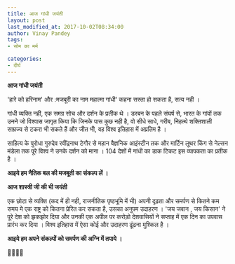 ```yaml
---
title: आज गांधी जयंती
layout: post
last_modified_at: 2017-10-02T08:34:00
author: Vinay Pandey
tags:
- सोम का मर्म

categories:
- दीर्घ
---
```

**आज गांधी जयंती**

'हारे को हरिनाम' और :मजबूरी का नाम महात्मा गांधी'  कहना सस्ता हो सकता है, सत्य नही ।

गांधी व्यक्ति नही, एक समग्र सोच और दर्शन के प्रतीक थे । डरबन के पहले संघर्ष से, भारत के गांवों तक उनने जो विश्वास जागृत किया कि जिनके पास कुछ नही है, वो सीधे साधे, गरीब, निहत्थे शक्तिशाली साम्रज्य से टकरा भी सकते हैं और जीत भी, वह विश्व इतिहास में अप्रतिम है ।

 साहित्य के पुरोधा गुरुदेव रवींद्रनाथ टेगौर से महान वैज्ञनिक  आइंस्टीन तक और मार्टिन लूथर किंग से  नेल्सन मंडेला तक पूरे विश्व ने उनके दर्शन को माना । 104 देशों में गांधी का डाक टिकट इस व्यापकता का प्रतीक है ।

**आइये हम नैतिक बल की मजबूती का संकल्प लें ।**

**आज शास्त्री जी की भी जयंती**

एक छोटा से व्यक्ति (कद में ही नही, राजनीतिक पृष्ठभूमि में भी) अपनी दृढ़ता और समर्पण से कितने कम समय मे एक राष्ट्र को कितना प्रेरित कर सकता है, उसका अनुपम उदाहरण । 'जय जवान , जय किसान' ने पूरे देश को झकझोर दिया और उनकी एक अपील पर करोड़ो देशवासियों ने सप्ताह में एक दिन  का उपवास प्रारंभ कर दिया । विश्व इतिहास में ऐसा कोई और उदाहरण ढूंढना मुश्किल है । 

**आइये हम अपने संकल्पों को समर्पण की अग्नि में तपाये ।**

🙏🌷🌷🙏


